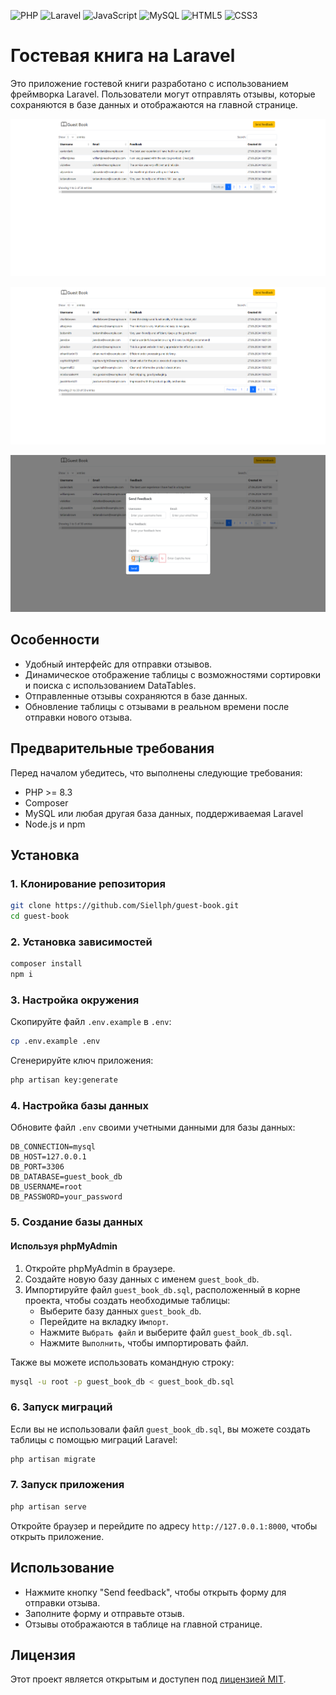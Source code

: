 ![PHP](https://img.shields.io/badge/-PHP-000?&logo=PHP) ![Laravel](https://img.shields.io/badge/-Laravel-000?&logo=Laravel) ![JavaScript](https://img.shields.io/badge/-JavaScript-000?&logo=JavaScript) ![MySQL](https://img.shields.io/badge/-MySQL-000?&logo=MySQL) ![HTML5](https://img.shields.io/badge/-HTML5-000?&logo=HTML5) ![CSS3](https://img.shields.io/badge/-CSS3-000?&logo=CSS3) 

# Гостевая книга на Laravel

Это приложение гостевой книги разработано с использованием фреймворка Laravel. Пользователи могут отправлять отзывы, которые сохраняются в базе данных и отображаются на главной странице.

![главная страница 1](/assets/1.png)

![Гланая стрганица 2](/assets/2.png)

![Форма](/assets/3.png)

## Особенности

- Удобный интерфейс для отправки отзывов.
- Динамическое отображение таблицы с возможностями сортировки и поиска с использованием DataTables.
- Отправленные отзывы сохраняются в базе данных.
- Обновление таблицы с отзывами в реальном времени после отправки нового отзыва.

## Предварительные требования

Перед началом убедитесь, что выполнены следующие требования:

- PHP >= 8.3
- Composer
- MySQL или любая другая база данных, поддерживаемая Laravel
- Node.js и npm

## Установка

### 1. Клонирование репозитория

```bash
git clone https://github.com/Siellph/guest-book.git
cd guest-book
```

### 2. Установка зависимостей

```bash
composer install
npm i
```

### 3. Настройка окружения

Скопируйте файл `.env.example` в `.env`:

```bash
cp .env.example .env
```

Сгенерируйте ключ приложения:

```bash
php artisan key:generate
```

### 4. Настройка базы данных

Обновите файл `.env` своими учетными данными для базы данных:

```plaintext
DB_CONNECTION=mysql
DB_HOST=127.0.0.1
DB_PORT=3306
DB_DATABASE=guest_book_db
DB_USERNAME=root
DB_PASSWORD=your_password
```

### 5. Создание базы данных

#### Используя phpMyAdmin

1. Откройте phpMyAdmin в браузере.
2. Создайте новую базу данных с именем `guest_book_db`.
3. Импортируйте файл `guest_book_db.sql`, расположенный в корне проекта, чтобы создать необходимые таблицы:
   - Выберите базу данных `guest_book_db`.
   - Перейдите на вкладку `Импорт`.
   - Нажмите `Выбрать файл` и выберите файл `guest_book_db.sql`.
   - Нажмите `Выполнить`, чтобы импортировать файл.

Также вы можете использовать командную строку:

```bash
mysql -u root -p guest_book_db < guest_book_db.sql
```

### 6. Запуск миграций

Если вы не использовали файл `guest_book_db.sql`, вы можете создать таблицы с помощью миграций Laravel:

```bash
php artisan migrate
```

### 7. Запуск приложения

```bash
php artisan serve
```

Откройте браузер и перейдите по адресу `http://127.0.0.1:8000`, чтобы открыть приложение.

## Использование

- Нажмите кнопку "Send feedback", чтобы открыть форму для отправки отзыва.
- Заполните форму и отправьте отзыв.
- Отзывы отображаются в таблице на главной странице.

## Лицензия

Этот проект является открытым и доступен под [лицензией MIT](LICENSE).
